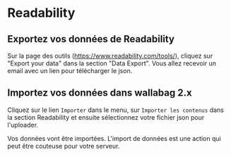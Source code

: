 # Readability

## Exportez vos données de Readability

Sur la page des outils
([<https://www.readability.com/tools/>](https://www.readability.com/tools/)),
cliquez sur "Export your data" dans la section "Data Export". Vous allez
recevoir un email avec un lien pour télécharger le json.

## Importez vos données dans wallabag 2.x

Cliquez sur le lien `Importer` dans le menu, sur `Importer les contenus`
dans la section Readability et ensuite sélectionnez votre fichier json
pour l'uploader.

Vos données vont être importées. L'import de données est une action qui
peut être couteuse pour votre serveur.
